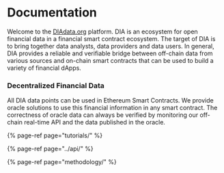 # Documentation

Welcome to the [DIAdata.org](https://diadata.org/) platform. DIA is an ecosystem for open financial data in a financial smart contract ecosystem. The target of DIA is to bring together data analysts, data providers and data users. In general, DIA provides a reliable and verifiable bridge between off-chain data from various sources and on-chain smart contracts that can be used to build a variety of financial dApps. 

### Decentralized Financial Data

All DIA data points can be used in Ethereum Smart Contracts. We provide oracle solutions to use this financial information in any smart contract. The correctness of oracle data can always be verified by monitoring our off-chain real-time API and the data published in the oracle.

{% page-ref page="tutorials/" %}

{% page-ref page="../api/" %}

{% page-ref page="methodology/" %}



